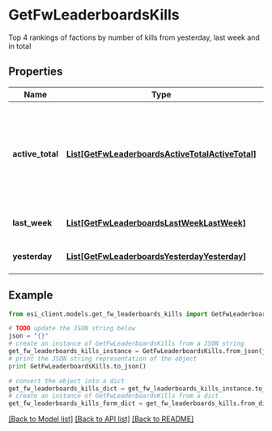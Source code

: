 # GetFwLeaderboardsKills

Top 4 rankings of factions by number of kills from yesterday, last week and in total

## Properties

Name | Type | Description | Notes
------------ | ------------- | ------------- | -------------
**active_total** | [**List[GetFwLeaderboardsActiveTotalActiveTotal]**](GetFwLeaderboardsActiveTotalActiveTotal.md) | Top 4 ranking of factions active in faction warfare by total kills. A faction is considered \&quot;active\&quot; if they have participated in faction warfare in the past 14 days | 
**last_week** | [**List[GetFwLeaderboardsLastWeekLastWeek]**](GetFwLeaderboardsLastWeekLastWeek.md) | Top 4 ranking of factions by kills in the past week | 
**yesterday** | [**List[GetFwLeaderboardsYesterdayYesterday]**](GetFwLeaderboardsYesterdayYesterday.md) | Top 4 ranking of factions by kills in the past day | 

## Example

```python
from esi_client.models.get_fw_leaderboards_kills import GetFwLeaderboardsKills

# TODO update the JSON string below
json = "{}"
# create an instance of GetFwLeaderboardsKills from a JSON string
get_fw_leaderboards_kills_instance = GetFwLeaderboardsKills.from_json(json)
# print the JSON string representation of the object
print GetFwLeaderboardsKills.to_json()

# convert the object into a dict
get_fw_leaderboards_kills_dict = get_fw_leaderboards_kills_instance.to_dict()
# create an instance of GetFwLeaderboardsKills from a dict
get_fw_leaderboards_kills_form_dict = get_fw_leaderboards_kills.from_dict(get_fw_leaderboards_kills_dict)
```
[[Back to Model list]](../README.md#documentation-for-models) [[Back to API list]](../README.md#documentation-for-api-endpoints) [[Back to README]](../README.md)


